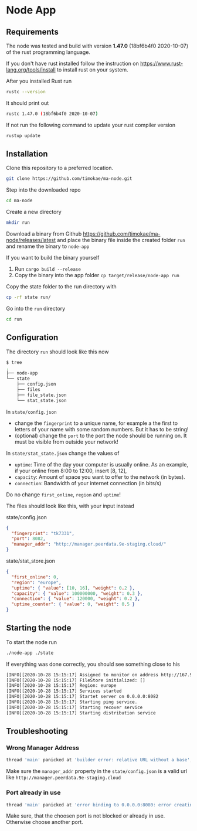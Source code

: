 # Node App
## Requirements

The node was tested and build with version **1.47.0** (18bf6b4f0 2020-10-07) of the rust programming language.

If you don't have rust installed follow the instruction on https://www.rust-lang.org/tools/install to install rust on your system.

After you installed Rust run 
```bash
rustc --version
```

It should print out
```bash
rustc 1.47.0 (18bf6b4f0 2020-10-07)
```

If not run the following command to update your rust compiler version
```bash
rustup update
```

## Installation
Clone this repository to a preferred location.
```bash
git clone https://github.com/timokae/ma-node.git
```

Step into the downloaded repo
```bash
cd ma-node
```

Create a new directory
```bash
mkdir run
```

Download a binary from Github 
https://github.com/timokae/ma-node/releases/latest and place the binary file inside the created folder `run` and rename the binary to `node-app`

If you want to build the binary yourself
1. Run `cargo build --release`
2. Copy the binary into the app folder `cp target/release/node-app run`

Copy the state folder to the run directory with
```bash
cp -rf state run/
```

Go into the `run` directory
```bash
cd run
```

## Configuration

The directory `run` should look like this now
```bash
$ tree
.
├── node-app
└── state
    ├── config.json
    ├── files
    ├── file_state.json
    └── stat_state.json
```

In `state/config.json`
- change the `fingerprint` to a unique name, for example a the first to letters of your name with some random numbers. But it has to be string!
- (optional) change the `port` to the port the node should be running on. It must be visible from outside your network!

In `state/stat_state.json` change the values of
- `uptime`: Time of the day your computer is usually online.  As an example, if your online from 8:00 to 12:00, insert [8, 12], 
- `capacity`: Amount of space you want to offer to the network (in bytes).
- `connection`: Bandwidth of your internet connection (in bits/s)
  
Do no change `first_online`, `region` and `uptime`!

The files should look like this, with your input instead

state/config.json
```json
{
  "fingerprint": "tk7331",
  "port": 8082,
  "manager_addr": "http://manager.peerdata.9e-staging.cloud/"
}
```

state/stat_store.json
```json
{
  "first_online": 0,
  "region": "europe",
  "uptime": { "value": [10, 16], "weight": 0.2 },
  "capacity": { "value": 100000000, "weight": 0.3 },
  "connection": { "value": 120000, "weight": 0.2 },
  "uptime_counter": { "value": 0, "weight": 0.5 }
}
```

## Starting the node

To start the node run
```bash
./node-app ./state
```

If everything was done correctly, you should see something close to his
```bash
[INFO][2020-10-28 15:15:17] Assigned to monitor on address http://167.99.248.254
[INFO][2020-10-28 15:15:17] FileStore initialized: []
[INFO][2020-10-28 15:15:17] Region: europe
[INFO][2020-10-28 15:15:17] Services started
[INFO][2020-10-28 15:15:17] Startet server on 0.0.0.0:8082
[INFO][2020-10-28 15:15:17] Starting ping service.
[INFO][2020-10-28 15:15:17] Starting recover service
[INFO][2020-10-28 15:15:17] Starting distribution service
```

## Troubleshooting

### Wrong Manager Address
```bash
thread 'main' panicked at 'builder error: relative URL without a base',
```
Make sure the `manager_addr` property in the `state/config.json` is a valid url like `http://manager.peerdata.9e-staging.cloud`

### Port already in use
```bash
thread 'main' panicked at 'error binding to 0.0.0.0:8080: error creating server listener: Address already in use (os error 98)
```
Make sure, that the choosen port is not blocked or already in use. Otherwise choose another port.

###